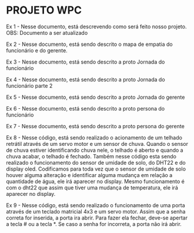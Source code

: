 # PROJETO WPC

Ex 1 - Nesse documento, está descrevendo como será feito nosso projeto. OBS: Documento a ser atualizado

Ex 2 - Nesse documento, está sendo descrito o mapa de empatia do funcionário e do gerente.

Ex 3 - Nesse documento, está sendo descrito a proto Jornada do funcionário

Ex 4 - Nesse documento, está sendo descrito a proto Jornada do funcionário parte 2

Ex 5 - Nesse documento, está sendo descrito a proto Jornada do gerente

Ex 6 - Nesse documento, está sendo descrito a proto persona do funcionário 

Ex 7 - Nesse documento, está sendo descrito a proto persona do gerente


Ex 8 - Nesse código, está sendo realizado o acionamento de um telhado retrátil através de um servo motor e um sensor de chuva. Quando o sensor de chuva estiver identificando chuva nele, o telhado é aberto e quando a chuva acabar, o telhado é fechado.
Também nesse código esta sendo realizado o funcionamento do sensor de umidade de solo, do DHT22 e do display oled. Codificamos para toda vez que o sensor de umidade de solo houver alguma alteração e identificar alguma mudança em relação a quantidade de água, ele irá aparecer no display. Mesmo funcionamento é com o dht22 que assim que tiver uma mudança de temperatura, ele irá aparecer no display.

Ex 9 - Nesse código, está sendo realizado o funcionamento de uma porta através de um teclado matricial 4x3 e um servo motor. Assim que a senha correta for inserida, a porta ira abrir. Para fazer ela fechar, deve-se apertar a tecla # ou a tecla *.  Se caso a senha for incorreta, a porta não irá abrir. 
